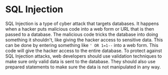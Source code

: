 # SQL Injection

SQL Injection is a type of cyber attack that targets databases. It happens when a hacker puts malicious code into a web form or URL that is then passed to a database. The malicious code tricks the database into doing something it shouldn't, like giving the hacker access to sensitive data. This can be done by entering something like `' OR 1=1--` into a web form. This code will give the hacker access to the entire database. To protect against SQL Injection attacks, web developers should use validation techniques to make sure only valid data is sent to the database. They should also use prepared statements to make sure the data is not manipulated in any way.
